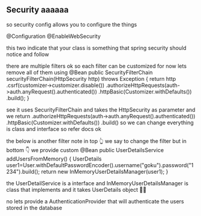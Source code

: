 ## Security aaaaaa

so security config allows you to configure the things 

@Configuration 
@EnableWebSecurity 

this two indicate that your class is something that spring security should notice and follow 

there are multiple filters ok so each filter can be customized for now lets remove all of them using 
@Bean
	public SecurityFilterChain securityFilterChain(HttpSecurity http) throws Exception {
		return http
				.csrf(customizer->customizer.disable())
				.authorizeHttpRequests(auth->auth.anyRequest().authenticated())
				.httpBasic(Customizer.withDefaults())
				.build();
	}

see it uses SecurityFilterChain and takes the HttpSecurity as parameter and we return
                .authorizeHttpRequests(auth->auth.anyRequest().authenticated())
				.httpBasic(Customizer.withDefaults())
                .build()
so we can change everything is class and interface so refer docs ok

the below is another filter note in top 👆 we say to change the filter but in bottom 👇 we provide custom 
@Bean
	public UserDetailsService addUsersFromMemory() {
		UserDetails user1=User.withDefaultPasswordEncoder().username("goku").password("1234").build();
		return new InMemoryUserDetailsManager(user1);
	}

the UserDetailService is a interface and InMemoryUserDetailsManager is class that implements and it takes UserDetails object 😵‍💫

no lets provide a AuthenticationProvider that will authenticate the users stored in the database
